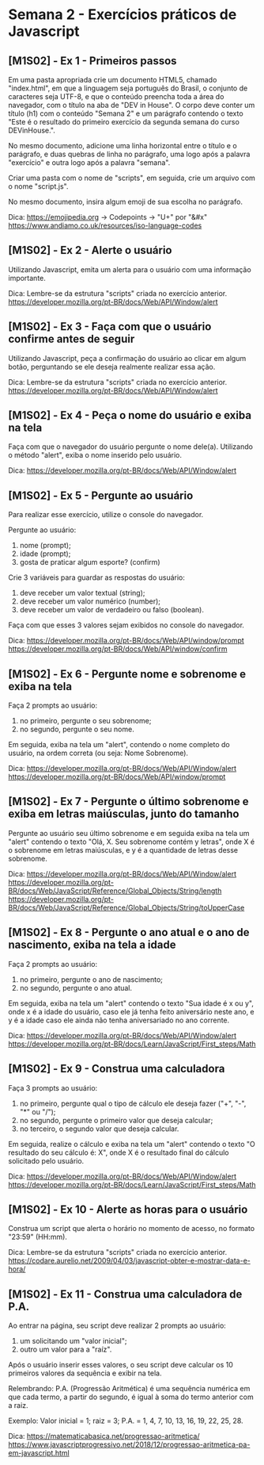 # Semana 2 - Exercícios práticos de Javascript

## [M1S02] - Ex 1 - Primeiros passos

Em uma pasta apropriada crie um documento HTML5, chamado "index.html", em que a linguagem seja português do Brasil, o conjunto de caracteres seja UTF-8, e que o conteúdo preencha toda a área do navegador, com o título na aba de "DEV in House". O corpo deve conter um título (h1) com o conteúdo "Semana 2" e um parágrafo contendo o texto "Este é o resultado do primeiro exercício da segunda semana do curso DEVinHouse.".

No mesmo documento, adicione uma linha horizontal entre o título e o parágrafo, e duas quebras de linha no parágrafo, uma logo após a palavra "exercício" e outra logo após a palavra "semana".

Criar uma pasta com o nome de "scripts", em seguida, crie um arquivo com o nome "script.js".

No mesmo documento, insira algum emoji de sua escolha no parágrafo.

Dica: https://emojipedia.org -> Codepoints -> "U+" por "&#x"
https://www.andiamo.co.uk/resources/iso-language-codes

## [M1S02] - Ex 2 - Alerte o usuário

Utilizando Javascript, emita um alerta para o usuário com uma informação importante.

Dica: Lembre-se da estrutura "scripts" criada no exercício anterior.  
 https://developer.mozilla.org/pt-BR/docs/Web/API/Window/alert

## [M1S02] - Ex 3 - Faça com que o usuário confirme antes de seguir

Utilizando Javascript, peça a confirmação do usuário ao clicar em algum botão, perguntando se ele deseja realmente realizar essa ação.

Dica: Lembre-se da estrutura "scripts" criada no exercício anterior.
https://developer.mozilla.org/pt-BR/docs/Web/API/Window/alert

## [M1S02] - Ex 4 - Peça o nome do usuário e exiba na tela

Faça com que o navegador do usuário pergunte o nome dele(a). Utilizando o método "alert", exiba o nome inserido pelo usuário.

Dica: https://developer.mozilla.org/pt-BR/docs/Web/API/Window/alert

## [M1S02] - Ex 5 - Pergunte ao usuário

Para realizar esse exercício, utilize o console do navegador.

Pergunte ao usuário:

1. nome (prompt);
2. idade (prompt);
3. gosta de praticar algum esporte? (confirm)

Crie 3 variáveis para guardar as respostas do usuário:

1. deve receber um valor textual (string);
2. deve receber um valor numérico (number);
3. deve receber um valor de verdadeiro ou falso (boolean).

Faça com que esses 3 valores sejam exibidos no console do navegador.

Dica: https://developer.mozilla.org/pt-BR/docs/Web/API/window/prompt
https://developer.mozilla.org/pt-BR/docs/Web/API/window/confirm

## [M1S02] - Ex 6 - Pergunte nome e sobrenome e exiba na tela

Faça 2 prompts ao usuário:

1. no primeiro, pergunte o seu sobrenome;
2. no segundo, pergunte o seu nome.

Em seguida, exiba na tela um "alert", contendo o nome completo do usuário, na ordem correta (ou seja: Nome Sobrenome).

Dica: https://developer.mozilla.org/pt-BR/docs/Web/API/Window/alert
https://developer.mozilla.org/pt-BR/docs/Web/API/window/prompt

## [M1S02] - Ex 7 - Pergunte o último sobrenome e exiba em letras maiúsculas, junto do tamanho

Pergunte ao usuário seu último sobrenome e em seguida exiba na tela um "alert" contendo o texto "Olá, X. Seu sobrenome contém y letras", onde X é o sobrenome em letras maiúsculas, e y é a quantidade de letras desse sobrenome.

Dica: https://developer.mozilla.org/pt-BR/docs/Web/API/Window/alert
https://developer.mozilla.org/pt-BR/docs/Web/JavaScript/Reference/Global_Objects/String/length
https://developer.mozilla.org/pt-BR/docs/Web/JavaScript/Reference/Global_Objects/String/toUpperCase

## [M1S02] - Ex 8 - Pergunte o ano atual e o ano de nascimento, exiba na tela a idade

Faça 2 prompts ao usuário:

1. no primeiro, pergunte o ano de nascimento;
2. no segundo, pergunte o ano atual.

Em seguida, exiba na tela um "alert" contendo o texto "Sua idade é x ou y", onde x é a idade do usuário, caso ele já tenha feito aniversário neste ano, e y é a idade caso ele ainda não tenha aniversariado no ano corrente.

Dica: https://developer.mozilla.org/pt-BR/docs/Web/API/Window/alert
https://developer.mozilla.org/pt-BR/docs/Learn/JavaScript/First_steps/Math

## [M1S02] - Ex 9 - Construa uma calculadora

Faça 3 prompts ao usuário:

1. no primeiro, pergunte qual o tipo de cálculo ele deseja fazer ("+", "-", "\*" ou "/");
2. no segundo, pergunte o primeiro valor que deseja calcular;
3. no terceiro, o segundo valor que deseja calcular.

Em seguida, realize o cálculo e exiba na tela um "alert" contendo o texto "O resultado do seu cálculo é: X", onde X é o resultado final do cálculo solicitado pelo usuário.

Dica: https://developer.mozilla.org/pt-BR/docs/Web/API/Window/alert
https://developer.mozilla.org/pt-BR/docs/Learn/JavaScript/First_steps/Math

## [M1S02] - Ex 10 - Alerte as horas para o usuário

Construa um script que alerta o horário no momento de acesso, no formato "23:59" (HH:mm).

Dica: Lembre-se da estrutura "scripts" criada no exercício anterior.
https://codare.aurelio.net/2009/04/03/javascript-obter-e-mostrar-data-e-hora/

## [M1S02] - Ex 11 - Construa uma calculadora de P.A.

Ao entrar na página, seu script deve realizar 2 prompts ao usuário:

1. um solicitando um "valor inicial";
2. outro um valor para a "raíz".

Após o usuário inserir esses valores, o seu script deve calcular os 10 primeiros valores da sequência e exibir na tela.

Relembrando: P.A. (Progressão Aritmética) é uma sequência numérica em que cada termo, a partir do segundo, é igual à soma do termo anterior com a raiz.

Exemplo: Valor inicial = 1; raiz = 3; P.A. = 1, 4, 7, 10, 13, 16, 19, 22, 25, 28.

Dica: https://matematicabasica.net/progressao-aritmetica/
https://www.javascriptprogressivo.net/2018/12/progressao-aritmetica-pa-em-javascript.html
